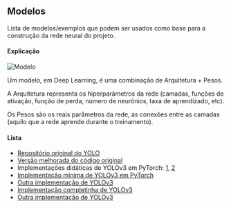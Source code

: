 ## Modelos

Lista de modelos/exemplos que podem ser usados como base para a construção da rede neural do projeto.

#### Explicação

![Modelo](../master/.assets/modelo.png)

Um modelo, em Deep Learning, é uma combinação de Arquitetura + Pesos.

A Arquitetura representa os hiperparâmetros da rede (camadas, funções de ativação, função de perda, número de neurônios, taxa de aprendizado, etc).

Os Pesos são os reais parâmetros da rede, as conexões entre as camadas (aquilo que a rede aprende durante o treinamento).

#### Lista

- [Repositório original do YOLO](https://github.com/pjreddie/darknet)
- [Versão melhorada do código original](https://github.com/AlexeyAB/darknet)
- Implementações didáticas de YOLOv3 em PyTorch: [1](https://github.com/ayooshkathuria/YOLO_v3_tutorial_from_scratch), [2](https://github.com/ayooshkathuria/YOLO_v3_tutorial_from_scratch)
- [Implementação mínima de YOLOv3 em PyTorch](https://github.com/eriklindernoren/PyTorch-YOLOv3)
- [Outra implementação de YOLOv3](https://github.com/ultralytics/yolov3)
- [Implementação completinha de YOLOv3](https://github.com/westerndigitalcorporation/YOLOv3-in-PyTorch)
- [Outra implementação de YOLOv3](https://github.com/BobLiu20/YOLOv3_PyTorch)
